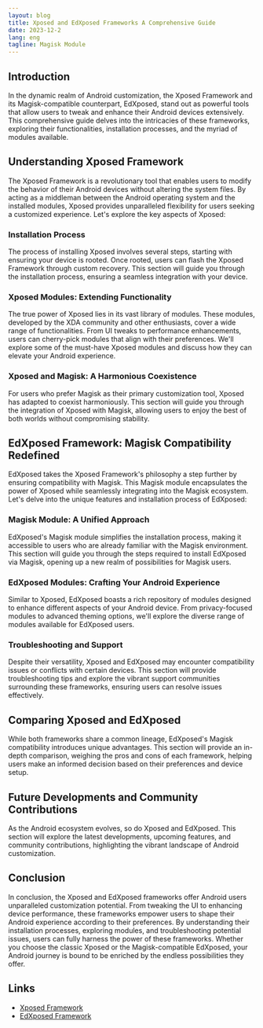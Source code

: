 ```yaml
---
layout: blog
title: Xposed and EdXposed Frameworks A Comprehensive Guide
date: 2023-12-2
lang: eng
tagline: Magisk Module
---
```


## Introduction

In the dynamic realm of Android customization, the Xposed Framework and its Magisk-compatible counterpart, EdXposed, stand out as powerful tools that allow users to tweak and enhance their Android devices extensively. This comprehensive guide delves into the intricacies of these frameworks, exploring their functionalities, installation processes, and the myriad of modules available. 

## Understanding Xposed Framework

The Xposed Framework is a revolutionary tool that enables users to modify the behavior of their Android devices without altering the system files. By acting as a middleman between the Android operating system and the installed modules, Xposed provides unparalleled flexibility for users seeking a customized experience. Let's explore the key aspects of Xposed:

### Installation Process

The process of installing Xposed involves several steps, starting with ensuring your device is rooted. Once rooted, users can flash the Xposed Framework through custom recovery. This section will guide you through the installation process, ensuring a seamless integration with your device.

### Xposed Modules: Extending Functionality

The true power of Xposed lies in its vast library of modules. These modules, developed by the XDA community and other enthusiasts, cover a wide range of functionalities. From UI tweaks to performance enhancements, users can cherry-pick modules that align with their preferences. We'll explore some of the must-have Xposed modules and discuss how they can elevate your Android experience.

### Xposed and Magisk: A Harmonious Coexistence

For users who prefer Magisk as their primary customization tool, Xposed has adapted to coexist harmoniously. This section will guide you through the integration of Xposed with Magisk, allowing users to enjoy the best of both worlds without compromising stability.

## EdXposed Framework: Magisk Compatibility Redefined

EdXposed takes the Xposed Framework's philosophy a step further by ensuring compatibility with Magisk. This Magisk module encapsulates the power of Xposed while seamlessly integrating into the Magisk ecosystem. Let's delve into the unique features and installation process of EdXposed:

### Magisk Module: A Unified Approach

EdXposed's Magisk module simplifies the installation process, making it accessible to users who are already familiar with the Magisk environment. This section will guide you through the steps required to install EdXposed via Magisk, opening up a new realm of possibilities for Magisk users.

### EdXposed Modules: Crafting Your Android Experience

Similar to Xposed, EdXposed boasts a rich repository of modules designed to enhance different aspects of your Android device. From privacy-focused modules to advanced theming options, we'll explore the diverse range of modules available for EdXposed users.

### Troubleshooting and Support

Despite their versatility, Xposed and EdXposed may encounter compatibility issues or conflicts with certain devices. This section will provide troubleshooting tips and explore the vibrant support communities surrounding these frameworks, ensuring users can resolve issues effectively.

## Comparing Xposed and EdXposed

While both frameworks share a common lineage, EdXposed's Magisk compatibility introduces unique advantages. This section will provide an in-depth comparison, weighing the pros and cons of each framework, helping users make an informed decision based on their preferences and device setup.

## Future Developments and Community Contributions

As the Android ecosystem evolves, so do Xposed and EdXposed. This section will explore the latest developments, upcoming features, and community contributions, highlighting the vibrant landscape of Android customization.

## Conclusion

In conclusion, the Xposed and EdXposed frameworks offer Android users unparalleled customization potential. From tweaking the UI to enhancing device performance, these frameworks empower users to shape their Android experience according to their preferences. By understanding their installation processes, exploring modules, and troubleshooting potential issues, users can fully harness the power of these frameworks. Whether you choose the classic Xposed or the Magisk-compatible EdXposed, your Android journey is bound to be enriched by the endless possibilities they offer.

## Links

- [Xposed Framework](https://github.com/rovo89/Xposed)
- [EdXposed Framework](https://github.com/ElderDrivers/EdXposed)
